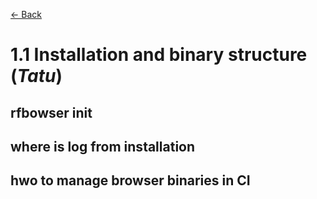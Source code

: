 [<- Back](/README.md)

# 1.1 Installation and binary structure						(*Tatu*)

## rfbowser init

## where is log from installation

## hwo to manage browser binaries in CI